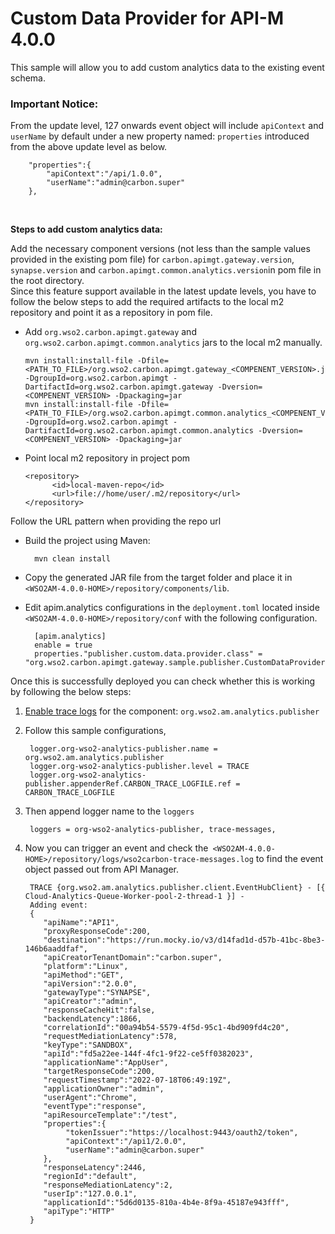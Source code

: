 # Custom Data Provider for API-M 4.0.0

This sample will allow you to add custom analytics data to the existing event schema.

### Important Notice:
From the update level, 127 onwards event object will include `apiContext` and `userName` by default under a new property named: `properties` introduced from the above update level as below.

        "properties":{
            "apiContext":"/api/1.0.0",
            "userName":"admin@carbon.super"
        },
<br>

__Steps to add custom analytics data:__

Add the necessary component versions (not less than the sample values provided in the existing pom file) for `carbon.apimgt.gateway.version`, `synapse.version` and `carbon.apimgt.common.analytics.version`in pom file in the root directory.
<br>
Since this feature support available in the latest update levels, you have to follow the below steps to add the required artifacts to the local m2 repository and point it as a repository in pom file.

- Add `org.wso2.carbon.apimgt.gateway` and `org.wso2.carbon.apimgt.common.analytics` jars to the local m2 manually.

      mvn install:install-file -Dfile=<PATH_TO_FILE>/org.wso2.carbon.apimgt.gateway_<COMPENENT_VERSION>.jar -DgroupId=org.wso2.carbon.apimgt -DartifactId=org.wso2.carbon.apimgt.gateway -Dversion=<COMPENENT_VERSION> -Dpackaging=jar
      mvn install:install-file -Dfile=<PATH_TO_FILE>/org.wso2.carbon.apimgt.common.analytics_<COMPENENT_VERSION>.jar -DgroupId=org.wso2.carbon.apimgt -DartifactId=org.wso2.carbon.apimgt.common.analytics -Dversion=<COMPENENT_VERSION> -Dpackaging=jar

- Point local m2 repository in project pom

      <repository>
            <id>local-maven-repo</id>
            <url>file://home/user/.m2/repository</url>
      </repository>
Follow the URL pattern when providing the repo url

- Build the project using Maven:

        mvn clean install


- Copy the generated JAR file from the target folder and place it in `<WSO2AM-4.0.0-HOME>/repository/components/lib`.

- Edit apim.analytics configurations in the `deployment.toml` located inside `<WSO2AM-4.0.0-HOME>/repository/conf` with the
following configuration.

        [apim.analytics]
        enable = true
        properties."publisher.custom.data.provider.class" = "org.wso2.carbon.apimgt.gateway.sample.publisher.CustomDataProvider"



Once this is successfully deployed you can check whether this is working by following the below steps:
1. [Enable trace logs](https://apim.docs.wso2.com/en/4.0.0/administer/logging-and-monitoring/logging/configuring-logging/#enabling-logs-for-a-component) for the component: `org.wso2.am.analytics.publisher`
1. Follow this sample configurations,

        logger.org-wso2-analytics-publisher.name = org.wso2.am.analytics.publisher
        logger.org-wso2-analytics-publisher.level = TRACE
        logger.org-wso2-analytics-publisher.appenderRef.CARBON_TRACE_LOGFILE.ref = CARBON_TRACE_LOGFILE
   
1. Then append logger name to the `loggers`

        loggers = org-wso2-analytics-publisher, trace-messages, 
   
1. Now you can trigger an event and check the` <WSO2AM-4.0.0-HOME>/repository/logs/wso2carbon-trace-messages.log` to find the event object passed out from API Manager.

        TRACE {org.wso2.am.analytics.publisher.client.EventHubClient} - [{ Cloud-Analytics-Queue-Worker-pool-2-thread-1 }] - 
        Adding event: 
        {
           "apiName":"API1",
           "proxyResponseCode":200,
           "destination":"https://run.mocky.io/v3/d14fad1d-d57b-41bc-8be3-146b6aaddfaf",
           "apiCreatorTenantDomain":"carbon.super",
           "platform":"Linux",
           "apiMethod":"GET",
           "apiVersion":"2.0.0",
           "gatewayType":"SYNAPSE",
           "apiCreator":"admin",
           "responseCacheHit":false,
           "backendLatency":1866,
           "correlationId":"00a94b54-5579-4f5d-95c1-4bd909fd4c20",
           "requestMediationLatency":578,
           "keyType":"SANDBOX",
           "apiId":"fd5a22ee-144f-4fc1-9f22-ce5ff0382023",
           "applicationName":"AppUser",
           "targetResponseCode":200,
           "requestTimestamp":"2022-07-18T06:49:19Z",
           "applicationOwner":"admin",
           "userAgent":"Chrome",
           "eventType":"response",
           "apiResourceTemplate":"/test",
           "properties":{
                "tokenIssuer":"https://localhost:9443/oauth2/token",
                "apiContext":"/api1/2.0.0",
                "userName":"admin@carbon.super"
           },
           "responseLatency":2446,
           "regionId":"default",
           "responseMediationLatency":2,
           "userIp":"127.0.0.1",
           "applicationId":"5d6d0135-810a-4b4e-8f9a-45187e943fff",
           "apiType":"HTTP"
        }



